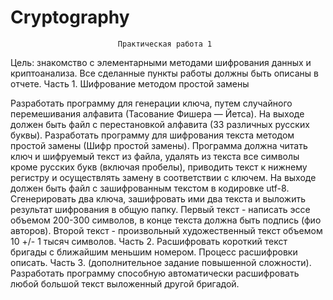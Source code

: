 # Cryptography
							Практическая работа 1
Цель: знакомство с элементарными методами шифрования данных и криптоанализа.
Все сделанные пункты работы должны быть описаны в отчете.
Часть 1. Шифрование методом простой замены

Разработать программу для генерации ключа, путем случайного перемешивания алфавита (Тасование Фишера — Йетса). На выходе должен быть файл с перестановкой алфавита (33 различных русских буквы).
Разработать программу для шифрования текста методом простой замены (Шифр простой замены). Программа должна читать ключ и шифруемый текст из файла, удалять из текста все символы кроме русских букв (включая пробелы), приводить текст к нижнему регистру и осуществлять замену в соответствии с ключем. На выходе должен быть файл с зашифрованным текстом в кодировке utf-8. 
Сгенерировать два ключа, зашифровать ими два текста и выложить результат шифрования в общую папку. Первый текст - написать эссе объемом 200-300 символов, в конце текста должна быть подпись (фио авторов). Второй текст - произвольный художественный текст объемом 10 +/- 1 тысяч символов.
Часть 2. Расшифровать короткий текст бригады с ближайшим меньшим номером. Процесс расшифровки описать.
Часть 3. (дополнительное задание повышенной сложности). Разработать программу способную автоматически расшифровать любой большой текст выложенный другой бригадой.
